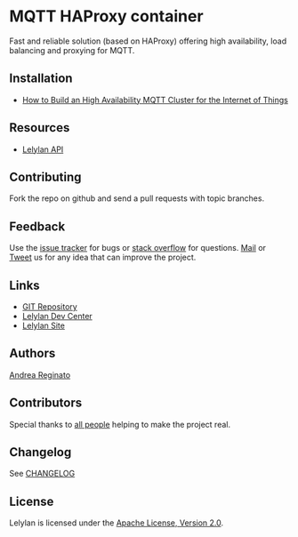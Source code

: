 # MQTT HAProxy container

Fast and reliable solution (based on HAProxy) offering high availability, load balancing and proxying for MQTT.


## Installation

* [How to Build an High Availability MQTT Cluster for the Internet of Things](https://medium.com/@lelylan/how-to-build-an-high-availability-mqtt-cluster-for-the-internet-of-things-8011a06bd000#.vc1pdedpm)

## Resources

* [Lelylan API](http://dev.lelylan.com)


## Contributing

Fork the repo on github and send a pull requests with topic branches.


## Feedback

Use the [issue tracker](http://github.com/lelylan/haproxy-mqtt/issues) for bugs or [stack overflow](http://stackoverflow.com/questions/tagged/lelylan) for questions.
[Mail](mailto:dev@lelylan.com) or [Tweet](http://twitter.com/lelylan) us for any idea that can improve the project.


## Links

* [GIT Repository](http://github.com/lelylan/haproxy-mqtt)
* [Lelylan Dev Center](http://dev.lelylan.com)
* [Lelylan Site](http://lelylan.com)


## Authors

[Andrea Reginato](https://www.linkedin.com/in/andreareginato)


## Contributors

Special thanks to [all people](https://github.com/lelylan/haproxy-mqtt/graphs/contributors) helping to make the project real.


## Changelog

See [CHANGELOG](https://github.com/lelylan/haproxy-mqtt/blob/master/CHANGELOG.md)


## License

Lelylan is licensed under the [Apache License, Version 2.0](http://www.apache.org/licenses/LICENSE-2.0).
